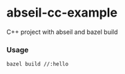 # abseil-cc-example

C++ project with abseil and bazel build

### Usage

```bash
bazel build //:hello
```
